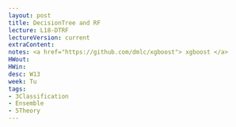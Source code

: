 ```yaml
---
layout: post
title: DecisionTree and RF
lecture: L18-DTRF
lectureVersion: current
extraContent: 
notes: <a href="https://github.com/dmlc/xgboost"> xgboost </a> 
HWout:
HWin: 
desc: W13
week: Tu
tags:
- 3Classification
- Ensemble
- 5Theory
---
```

